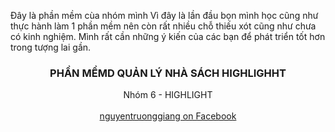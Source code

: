 Đây là phần mềm cùa nhóm mình
Vì đây là lần đầu bọn mình học cũng như thực hành làm 1 phần mềm nên còn rất nhiều chỗ thiếu xót cũng như chưa có kinh nghiệm. Mình rất cần những ý kiến của các bạn để phát triển tốt hơn trong tượng lai gần.
<!-- PROJECT LOGO -->
<h3 align="center"> PHẦN MỀMD QUẢN LÝ NHÀ SÁCH HIGHLIGHHT </h3>
  <p align="center">
    Nhóm 6 - HIGHLIGHT
      <br />
    <br />
    <a href="https://www.facebook.com/binbin.ntg.0102021/">nguyentruonggiang on Facebook</a>

